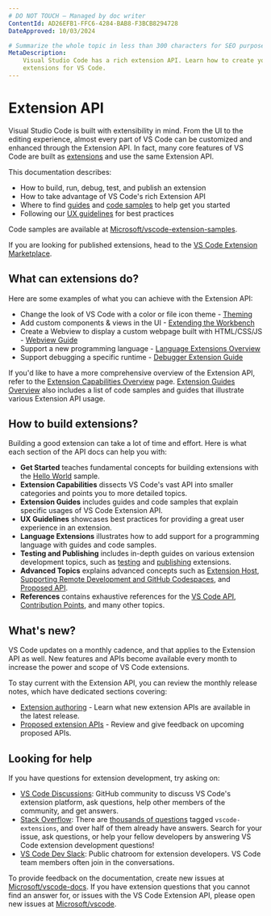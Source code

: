```yaml
---
# DO NOT TOUCH — Managed by doc writer
ContentId: AD26EFB1-FFC6-4284-BAB8-F3BCB8294728
DateApproved: 10/03/2024

# Summarize the whole topic in less than 300 characters for SEO purpose
MetaDescription:
    Visual Studio Code has a rich extension API. Learn how to create your own
    extensions for VS Code.
---
```


# Extension API

Visual Studio Code is built with extensibility in mind. From the UI to the
editing experience, almost every part of VS Code can be customized and enhanced
through the Extension API. In fact, many core features of VS Code are built as
[extensions](https://github.com/microsoft/vscode/tree/main/extensions) and use
the same Extension API.

This documentation describes:

-   How to build, run, debug, test, and publish an extension
-   How to take advantage of VS Code's rich Extension API
-   Where to find
    [guides](https://code.visualstudio.com/api/extension-guides/overview) and
    [code samples](https://github.com/microsoft/vscode-extension-samples) to
    help get you started
-   Following our [UX guidelines](/api/ux-guidelines/overview) for best
    practices

Code samples are available at
[Microsoft/vscode-extension-samples](https://github.com/microsoft/vscode-extension-samples).

If you are looking for published extensions, head to the
[VS Code Extension Marketplace](https://marketplace.visualstudio.com/vscode).

## What can extensions do?

Here are some examples of what you can achieve with the Extension API:

-   Change the look of VS Code with a color or file icon theme -
    [Theming](/api/extension-capabilities/theming)
-   Add custom components & views in the UI -
    [Extending the Workbench](/api/extension-capabilities/extending-workbench)
-   Create a Webview to display a custom webpage built with HTML/CSS/JS -
    [Webview Guide](/api/extension-guides/webview)
-   Support a new programming language -
    [Language Extensions Overview](/api/language-extensions/overview)
-   Support debugging a specific runtime -
    [Debugger Extension Guide](/api/extension-guides/debugger-extension)

If you'd like to have a more comprehensive overview of the Extension API, refer
to the [Extension Capabilities Overview](/api/extension-capabilities/overview)
page. [Extension Guides Overview](/api/extension-guides/overview) also includes
a list of code samples and guides that illustrate various Extension API usage.

## How to build extensions?

Building a good extension can take a lot of time and effort. Here is what each
section of the API docs can help you with:

-   **Get Started** teaches fundamental concepts for building extensions with
    the
    [Hello World](https://github.com/microsoft/vscode-extension-samples/tree/main/helloworld-sample)
    sample.
-   **Extension Capabilities** dissects VS Code's vast API into smaller
    categories and points you to more detailed topics.
-   **Extension Guides** includes guides and code samples that explain specific
    usages of VS Code Extension API.
-   **UX Guidelines** showcases best practices for providing a great user
    experience in an extension.
-   **Language Extensions** illustrates how to add support for a programming
    language with guides and code samples.
-   **Testing and Publishing** includes in-depth guides on various extension
    development topics, such as
    [testing](/api/working-with-extensions/testing-extension) and
    [publishing](/api/working-with-extensions/publishing-extension) extensions.
-   **Advanced Topics** explains advanced concepts such as
    [Extension Host](/api/advanced-topics/extension-host),
    [Supporting Remote Development and GitHub Codespaces](/api/advanced-topics/remote-extensions),
    and [Proposed API](/api/advanced-topics/using-proposed-api).
-   **References** contains exhaustive references for the
    [VS Code API](/api/references/vscode-api),
    [Contribution Points](/api/references/contribution-points), and many other
    topics.

## What's new?

VS Code updates on a monthly cadence, and that applies to the Extension API as
well. New features and APIs become available every month to increase the power
and scope of VS Code extensions.

To stay current with the Extension API, you can review the monthly release
notes, which have dedicated sections covering:

-   [Extension authoring](https://code.visualstudio.com/updates#_extension-authoring) -
    Learn what new extension APIs are available in the latest release.
-   [Proposed extension APIs](https://code.visualstudio.com/updates#_proposed-extension-apis) -
    Review and give feedback on upcoming proposed APIs.

## Looking for help

If you have questions for extension development, try asking on:

-   [VS Code Discussions](https://github.com/microsoft/vscode-discussions):
    GitHub community to discuss VS Code's extension platform, ask questions,
    help other members of the community, and get answers.
-   [Stack Overflow](https://stackoverflow.com/questions/tagged/vscode-extensions):
    There are
    [thousands of questions](https://stackoverflow.com/questions/tagged/vscode-extensions)
    tagged `vscode-extensions`, and over half of them already have answers.
    Search for your issue, ask questions, or help your fellow developers by
    answering VS Code extension development questions!
-   [VS Code Dev Slack](https://vscode-dev-community.slack.com): Public chatroom
    for extension developers. VS Code team members often join in the
    conversations.

To provide feedback on the documentation, create new issues at
[Microsoft/vscode-docs](https://github.com/microsoft/vscode-docs/issues). If you
have extension questions that you cannot find an answer for, or issues with the
VS Code Extension API, please open new issues at
[Microsoft/vscode](https://github.com/microsoft/vscode/issues).
